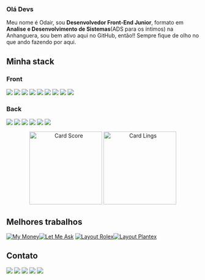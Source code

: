 ### Olá Devs

Meu nome é Odair, sou <strong>Desenvolvedor Front-End Junior</strong>, formato em <strong>Analise e Desenvolvimento de Sistemas</strong>(ADS para os íntimos) na Anhanguera, sou bem ativo aqui no GitHub, então!! Sempre fique de olho no que ando fazendo por aqui.

## Minha stack
### Front
<img src="https://img.shields.io/badge/-CSS-141321?logo=css3&logoColor=D93A7C"/> <img src="https://img.shields.io/badge/-HTML-141321?logo=html5&logoColor=D93A7C"/> <img src="https://img.shields.io/badge/-JavaScript-141321?logo=javascript&logoColor=D93A7C"/> <img src="https://img.shields.io/badge/-TypeScript-141321?logo=typescript&logoColor=D93A7C"/> <img src="https://img.shields.io/badge/-ReactJS-141321?logo=react&logoColor=D93A7C"/> <img src="https://img.shields.io/badge/-VueJS-141321?logo=vue.js&logoColor=D93A7C"/> <img src="https://img.shields.io/badge/-Redux-141321?logo=redux&logoColor=D93A7C"/> <img src="https://img.shields.io/badge/-Bootstrap-141321?logo=bootstrap&logoColor=D93A7C"/> <img src="https://img.shields.io/badge/-jQuery-141321?logo=jquery&logoColor=D93A7C"/>

### Back
<img src="https://img.shields.io/badge/-Python-141321?logo=python&logoColor=D93A7C"/> <img src="https://img.shields.io/badge/-PHP-141321?logo=php&logoColor=D93A7C"/> <img src="https://img.shields.io/badge/-MySQL-141321?logo=mysql&logoColor=D93A7C"/> <img src="https://img.shields.io/badge/-NodeJS-141321?logo=node.js&logoColor=D93A7C"/> <img src="https://img.shields.io/badge/-ExpressJS-141321?logo=express&logoColor=D93A7C"/> <img src="https://img.shields.io/badge/-MongoDB-141321?logo=mongodb&logoColor=D93A7C"/>

<div align='center'>
  <img height="190em" alt='Card Score' src='https://github-readme-stats.vercel.app/api?username=odaircesar&show_icons=true&theme=radical'>
  <img height="190em" alt='Card Lings' src='https://github-readme-stats.vercel.app/api/top-langs/?username=odaircesar&layout=compact&theme=radical&langs_count=7'>
</div>

## Melhores trabalhos

<a href='https://github.com/OdairCesar/my-money'><img alt='My Money' src='https://github-readme-stats.vercel.app/api/pin/?username=odaircesar&repo=my-money&theme=dracula'></a><a href='https://github.com/OdairCesar/letmeask-nextlevelweek'><img alt='Let Me Ask' src='https://github-readme-stats.vercel.app/api/pin/?username=odaircesar&repo=letmeask-nextlevelweek&theme=dracula'></a>
<a href='https://github.com/OdairCesar/responsive-layout-ecommerce'><img alt='Layout Rolex' src='https://github-readme-stats.vercel.app/api/pin/?username=odaircesar&repo=responsive-layout-ecommerce&theme=dracula'></a><a href='https://github.com/OdairCesar/responvise-layout-floriculture'><img alt='Layout Plantex' src='https://github-readme-stats.vercel.app/api/pin/?username=odaircesar&repo=responvise-layout-floriculture&theme=dracula'></a>

## Contato
<a href='https://api.whatsapp.com/send?phone=5514991434273' target='_blank'><img src='https://img.shields.io/badge/WhatsApp-25D366?style=for-the-badge&logo=whatsapp&logoColor=white'></a>
<a href='https://www.linkedin.com/in/odair-cesar-ferreira/' target='_blank'><img src='https://img.shields.io/badge/Linkedin-0A66C2?&style=for-the-badge&logo=linkedin'></a>
<a href='https://twitter.com/odacesfer' target='_blank'><img src='https://img.shields.io/badge/Twitter-1DA1F2?style=for-the-badge&logo=twitter&logoColor=white'></a>
<a href='https://www.behance.net/odaircesar' target='_blank'><img src='https://img.shields.io/badge/Behance-0000CC?style=for-the-badge&logo=behance&logoColor=white'></a>
<img src='https://img.shields.io/static/v1?&label=&message=Odair%20Dev.%231654&style=for-the-badge&logo=discord&logoColor=white&color=5865F2'>

<!--

- 🔭 I’m currently working on ...
- 🌱 I’m currently learning ...
- 👯 I’m looking to collaborate on ...
- 🤔 I’m looking for help with ...
- 💬 Ask me about ...
- 📫 How to reach me: ...
- 😄 Pronouns: ...
- ⚡ Fun fact: ...
-->
